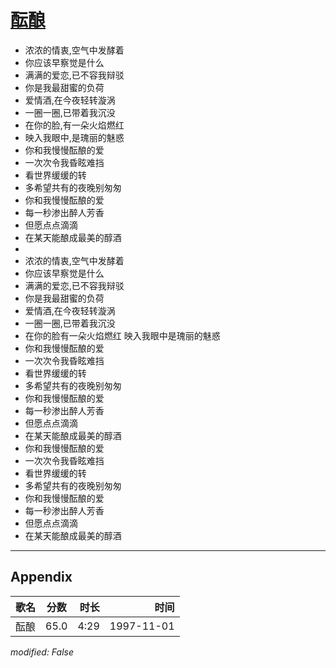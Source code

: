 # [酝酿](https://music.163.com/song?id=67791)

* 浓浓的情衷,空气中发酵着
* 你应该早察觉是什么
* 满满的爱恋,已不容我辩驳
* 你是我最甜蜜的负荷
* 爱情酒,在今夜轻转漩涡
* 一圈一圈,已带着我沉没
* 在你的脸,有一朵火焰燃红
* 映入我眼中,是瑰丽的魅惑
* 你和我慢慢酝酿的爱
* 一次次令我昏眩难挡
* 看世界缓缓的转
* 多希望共有的夜晚别匆匆
* 你和我慢慢酝酿的爱
* 每一秒渗出醉人芳香
* 但愿点点滴滴
* 在某天能酿成最美的醇酒
* 
* 浓浓的情衷,空气中发酵着
* 你应该早察觉是什么
* 满满的爱恋,已不容我辩驳
* 你是我最甜蜜的负荷
* 爱情酒,在今夜轻转漩涡
* 一圈一圈,已带着我沉没
* 在你的脸有一朵火焰燃红 映入我眼中是瑰丽的魅惑
* 你和我慢慢酝酿的爱
* 一次次令我昏眩难挡
* 看世界缓缓的转
* 多希望共有的夜晚别匆匆
* 你和我慢慢酝酿的爱
* 每一秒渗出醉人芳香
* 但愿点点滴滴
* 在某天能酿成最美的醇酒
* 你和我慢慢酝酿的爱
* 一次次令我昏眩难挡
* 看世界缓缓的转
* 多希望共有的夜晚别匆匆
* 你和我慢慢酝酿的爱
* 每一秒渗出醉人芳香
* 但愿点点滴滴
* 在某天能酿成最美的醇酒


---

## Appendix

|歌名|分数|时长|时间|
|:---|:---:|---:|---:|
|酝酿|65.0|4:29|1997-11-01

*modified: False*